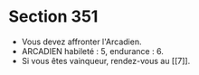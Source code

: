 # Section 351

- Vous devez affronter l'Arcadien.
- ARCADIEN habileté : 5, endurance : 6.
- Si vous êtes vainqueur, rendez-vous au [[7]].